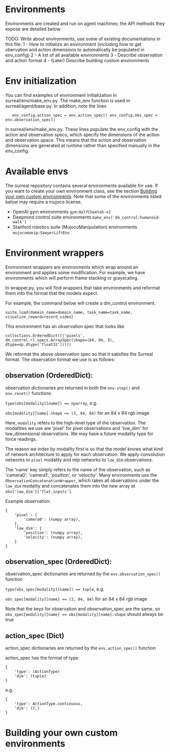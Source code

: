 # Environments

Environments are created and run on agent machines; the API methods they expose
are detailed below.

TODO: Write about environments, use some of existing documentations in this file.
1 - How to initialize an environment (including how to get obervation and action dimensions to automatically be populated in env_config)
2 - A list of all available environments
3 - Describe observation and action format
4 - (Later) Describe building custom environments

# Env initialization
You can find examples of environment initialization in surreal/env/make_env.py.
The make_env function is used in surreal/agent/base.py. In addition, note the lines

`   env_config.action_spec = env.action_spec()
    env_config.obs_spec = env.observation_spec()`
    
in surreal/env/make_env.py.  These lines populate the env_config with the action
and observation specs, which specify the dimensions of the action and observation
space.  This means that the action and observation dimensions are generated at
runtime rather than specified manually in the env_config.

# Available envs

The surreal repository contains several environments available for use.  If you want
to create your own environment class, see the section
[Building your own custom environments](#building-your-own-custom-environments).
Note that some of the environments listed below may require a mujoco license.

- OpenAI gym environments `gym:HalfCheetah-v2`
- Deepmind control suite environments `make_env('dm_control:humanoid-walk')`
- Stanford robotics suite (MujocoManipulation) environments `mujocomanip:SawyerLiftEnv`

# Environment wrappers
Environment wrappers are environments which wrap around an environment and
applies some modification. For example, we have environments which will perform
frame stacking or grayscaling.

In wrapper.py, you will find wrappers that take environments and reformat them into the format that the models expect.

For example, the command below will create a dm_control environment.

`suite.load(domain_name=domain_name, task_name=task_name, visualize_reward=record_video)`

This environment has an observation spec that looks like

`collections.OrderedDict([('pixels', dm_control.rl.specs.ArraySpec(shape=(84, 84, 3), dtype=np.dtype('float32')))])`

We reformat the above observation spec so that it satisfies the Surreal format. The observation format we use is as follows:

## observation (OrderedDict):
observation dictionaries are returned in both the `env.step()` and `env.reset()` functions

`type(obs[modality][name]) == nparray`, e.g.

`obs[modality][name].shape == (3, 84, 84)` for an 84 x 84 rgb image

Here, `modality` refers to the high-level type of the observation.  The modalities we use are 'pixel' for pixel observations
and 'low_dim' for low_dimensional observations.  We may have a future modality type for force readings.

The reason we index by modality first is so that the model knows what kind of network architecture to apply for each
observation. We apply convolution networks to `pixel` modality and mlp networks to `low_dim` observations.

The 'name' key simply refers to the name of the observation, such as 'camera0', 'camera1', 'position', or 'velocity'.
Many environments use the `ObservationConcatenationWrapper`, which takes all observations under the `low_dim` modality and
concatenates them into the new array at `obs['low_dim']['flat_inputs']`.

Example observation:

```
{
    'pixel': {
        'camera0': (numpy array),
    },
    'low_dim': {
        'position': (numpy array),
        'velocity': (numpy array),
    }
}
```

## observation_spec (OrderedDict):
observation_spec dictionaries are returned by the `env.observation_spec()` function

`type(obs_spec[modality][name]) == tuple`, e.g.

`obs_spec[modality][name] == (3, 84, 84)` for an 84 x 84 rgb image

Note that the keys for observation and observation_spec are the same,
so `obs_spec[modality][name] == obs[modality][name].shape` should always be true

## action_spec (Dict)
action_spec dictionaries are returned by the `env.action_spec()` function

action_spec has the format of type

```
{
    'type': (ActionType)
    'dim': (tuple)
}
```

e.g.

```
{
    'type': ActionType.continuous,
    'dim': (7,)
}
```

# Building your own custom environments